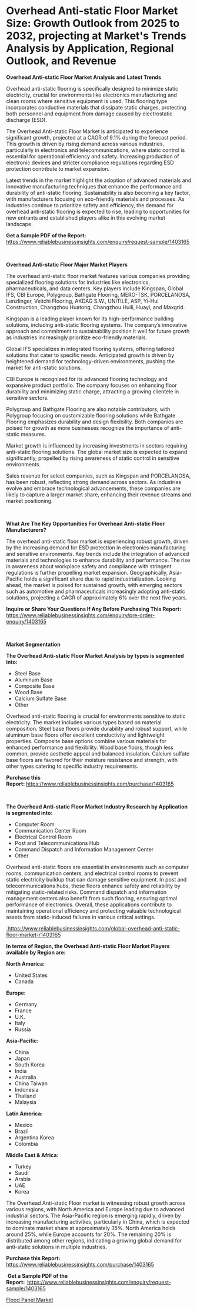 <p><h1>Overhead Anti-static Floor Market Size: Growth Outlook from 2025 to 2032, projecting at Market's Trends Analysis by Application, Regional Outlook, and Revenue</h1></p><p><strong>Overhead Anti-static Floor Market Analysis and Latest Trends</strong></p>
<p><p>Overhead anti-static flooring is specifically designed to minimize static electricity, crucial for environments like electronics manufacturing and clean rooms where sensitive equipment is used. This flooring type incorporates conductive materials that dissipate static charges, protecting both personnel and equipment from damage caused by electrostatic discharge (ESD).</p><p>The Overhead Anti-static Floor Market is anticipated to experience significant growth, projected at a CAGR of 9.1% during the forecast period. This growth is driven by rising demand across various industries, particularly in electronics and telecommunications, where static control is essential for operational efficiency and safety. Increasing production of electronic devices and stricter compliance regulations regarding ESD protection contribute to market expansion.</p><p>Latest trends in the market highlight the adoption of advanced materials and innovative manufacturing techniques that enhance the performance and durability of anti-static flooring. Sustainability is also becoming a key factor, with manufacturers focusing on eco-friendly materials and processes. As industries continue to prioritize safety and efficiency, the demand for overhead anti-static flooring is expected to rise, leading to opportunities for new entrants and established players alike in this evolving market landscape.</p></p>
<p><strong>Get a Sample PDF of the Report:&nbsp;</strong> <a href="https://www.reliablebusinessinsights.com/enquiry/request-sample/1403165?utm_campaign=1117&utm_medium=2&utm_source=Github&utm_content=ia&utm_term=12012025&utm_id=overhead-anti-static-floor">https://www.reliablebusinessinsights.com/enquiry/request-sample/1403165</a></p>
<p>&nbsp;</p>
<p><strong>Overhead Anti-static Floor Major Market Players</strong></p>
<p><p>The overhead anti-static floor market features various companies providing specialized flooring solutions for industries like electronics, pharmaceuticals, and data centers. Key players include Kingspan, Global IFS, CBI Europe, Polygroup, Bathgate Flooring, MERO-TSK, PORCELANOSA, Lenzlinger, Veitchi Flooring, AKDAG S.W., UNITILE, ASP, Yi-Hui Construction, Changzhou Huatong, Changzhou Huili, Huayi, and Maxgrid.</p><p>Kingspan is a leading player known for its high-performance building solutions, including anti-static flooring systems. The company’s innovative approach and commitment to sustainability position it well for future growth as industries increasingly prioritize eco-friendly materials. </p><p>Global IFS specializes in integrated flooring systems, offering tailored solutions that cater to specific needs. Anticipated growth is driven by heightened demand for technology-driven environments, pushing the market for anti-static solutions.</p><p>CBI Europe is recognized for its advanced flooring technology and expansive product portfolio. The company focuses on enhancing floor durability and minimizing static charge, attracting a growing clientele in sensitive sectors.</p><p>Polygroup and Bathgate Flooring are also notable contributors, with Polygroup focusing on customizable flooring solutions while Bathgate Flooring emphasizes durability and design flexibility. Both companies are poised for growth as more businesses recognize the importance of anti-static measures.</p><p>Market growth is influenced by increasing investments in sectors requiring anti-static flooring solutions. The global market size is expected to expand significantly, propelled by rising awareness of static control in sensitive environments.</p><p>Sales revenue for select companies, such as Kingspan and PORCELANOSA, has been robust, reflecting strong demand across sectors. As industries evolve and embrace technological advancements, these companies are likely to capture a larger market share, enhancing their revenue streams and market positioning.</p></p>
<p>&nbsp;</p>
<p><strong>What Are The Key Opportunities For Overhead Anti-static Floor Manufacturers?</strong></p>
<p><p>The overhead anti-static floor market is experiencing robust growth, driven by the increasing demand for ESD protection in electronics manufacturing and sensitive environments. Key trends include the integration of advanced materials and technologies to enhance durability and performance. The rise in awareness about workplace safety and compliance with stringent regulations is further propelling market expansion. Geographically, Asia-Pacific holds a significant share due to rapid industrialization. Looking ahead, the market is poised for sustained growth, with emerging sectors such as automotive and pharmaceuticals increasingly adopting anti-static solutions, projecting a CAGR of approximately 6% over the next five years.</p></p>
<p><strong>Inquire or Share Your Questions If Any Before Purchasing This Report:</strong> <a href="https://www.reliablebusinessinsights.com/enquiry/pre-order-enquiry/1403165?utm_campaign=1117&utm_medium=2&utm_source=Github&utm_content=ia&utm_term=12012025&utm_id=overhead-anti-static-floor">https://www.reliablebusinessinsights.com/enquiry/pre-order-enquiry/1403165</a></p>
<p>&nbsp;</p>
<p><strong>Market Segmentation</strong></p>
<p><strong>The Overhead Anti-static Floor Market Analysis by types is segmented into:</strong></p>
<p><ul><li>Steel Base</li><li>Aluminum Base</li><li>Composite Base</li><li>Wood Base</li><li>Calcium Sulfate Base</li><li>Other</li></ul></p>
<p><p>Overhead anti-static flooring is crucial for environments sensitive to static electricity. The market includes various types based on material composition. Steel base floors provide durability and robust support, while aluminum base floors offer excellent conductivity and lightweight properties. Composite base options combine various materials for enhanced performance and flexibility. Wood base floors, though less common, provide aesthetic appeal and balanced insulation. Calcium sulfate base floors are favored for their moisture resistance and strength, with other types catering to specific industry requirements.</p></p>
<p><strong>Purchase this Report:&nbsp;</strong><a href="https://www.reliablebusinessinsights.com/purchase/1403165?utm_campaign=1117&utm_medium=2&utm_source=Github&utm_content=ia&utm_term=12012025&utm_id=overhead-anti-static-floor">https://www.reliablebusinessinsights.com/purchase/1403165</a></p>
<p>&nbsp;</p>
<p><strong>The Overhead Anti-static Floor Market Industry Research by Application is segmented into:</strong></p>
<p><ul><li>Computer Room</li><li>Communication Center Room</li><li>Electrical Control Room</li><li>Post and Telecommunications Hub</li><li>Command Dispatch and Information Management Center</li><li>Other</li></ul></p>
<p><p>Overhead anti-static floors are essential in environments such as computer rooms, communication centers, and electrical control rooms to prevent static electricity buildup that can damage sensitive equipment. In post and telecommunications hubs, these floors enhance safety and reliability by mitigating static-related risks. Command dispatch and information management centers also benefit from such flooring, ensuring optimal performance of electronics. Overall, these applications contribute to maintaining operational efficiency and protecting valuable technological assets from static-induced failures in various critical settings.</p></p>
<p><a href="https://www.reliablebusinessinsights.com/global-overhead-anti-static-floor-market-r1403165?utm_campaign=1117&utm_medium=2&utm_source=Github&utm_content=ia&utm_term=12012025&utm_id=overhead-anti-static-floor">&nbsp;https://www.reliablebusinessinsights.com/global-overhead-anti-static-floor-market-r1403165</a></p>
<p><strong>In terms of Region, the Overhead Anti-static Floor Market Players available by Region are:</strong></p>
<p>
    <p> <strong> North America: </strong>
        <ul>
            <li>United States</li>
            <li>Canada</li>
        </ul>
        </p> 
    <p> <strong> Europe: </strong>
        <ul>
            <li>Germany</li>
            <li>France</li>
            <li>U.K.</li>
            <li>Italy</li>
            <li>Russia</li>
        </ul>
        </p> 
    <p> <strong> Asia-Pacific: </strong>
        <ul>
            <li>China</li>
            <li>Japan</li>
            <li>South Korea</li>
            <li>India</li>
            <li>Australia</li>
            <li>China Taiwan</li>
            <li>Indonesia</li>
            <li>Thailand</li>
            <li>Malaysia</li>
        </ul>
        </p> 
    <p> <strong> Latin America: </strong>
        <ul>
            <li>Mexico</li>
            <li>Brazil</li>
            <li>Argentina Korea</li>
            <li>Colombia</li>
        </ul>
        </p> 
    <p> <strong> Middle East & Africa: </strong>
        <ul>
            <li>Turkey</li>
            <li>Saudi</li>
            <li>Arabia</li>
            <li>UAE</li>
            <li>Korea</li>
        </ul>
    </p>
    </p>
<p><p>The Overhead Anti-static Floor market is witnessing robust growth across various regions, with North America and Europe leading due to advanced industrial sectors. The Asia-Pacific region is emerging rapidly, driven by increasing manufacturing activities, particularly in China, which is expected to dominate market share at approximately 35%. North America holds around 25%, while Europe accounts for 20%. The remaining 20% is distributed among other regions, indicating a growing global demand for anti-static solutions in multiple industries.</p></p>
<p><strong>Purchase this Report: </strong><a href="https://www.reliablebusinessinsights.com/purchase/1403165?utm_campaign=1117&utm_medium=2&utm_source=Github&utm_content=ia&utm_term=12012025&utm_id=overhead-anti-static-floor">https://www.reliablebusinessinsights.com/purchase/1403165</a></p>
<p>&nbsp;<strong>Get a Sample PDF of the Report:&nbsp;&nbsp;</strong><a href="https://www.reliablebusinessinsights.com/enquiry/request-sample/1403165?utm_campaign=1117&utm_medium=2&utm_source=Github&utm_content=ia&utm_term=12012025&utm_id=overhead-anti-static-floor">https://www.reliablebusinessinsights.com/enquiry/request-sample/1403165</a></p>
<p><strong></strong></p>
<p><p><a href="https://github.com/locarol73/Market-Research-Report-List-1/blob/main/flood-panel-market.md?utm_campaign=1117&utm_medium=2&utm_source=Github&utm_content=ia&utm_term=12012025&utm_id=overhead-anti-static-floor">Flood Panel Market</a></p></p>